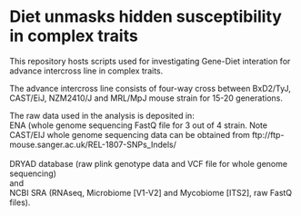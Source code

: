 <h1>Diet unmasks hidden susceptibility in complex traits</h1>
<p></p>
<p>This repository hosts scripts used for investigating Gene-Diet interation for advance intercross line in complex traits.</p>
<p>The advance intercross line consists of four-way cross between BxD2/TyJ, CAST/EiJ, NZM2410/J and MRL/MpJ mouse strain for 15-20 generations.</p>
<p>The raw data used in the analysis is deposited in:
<br>ENA (whole genome sequencing FastQ file for 3 out of 4 strain. Note CAST/EIJ whole genome sequencing data can be obtained from ftp://ftp-mouse.sanger.ac.uk/REL-1807-SNPs_Indels/ </br>
<br>DRYAD database (raw plink genotype data and VCF file for whole genome sequencing)</br> and 
<br>NCBI SRA (RNAseq, Microbiome [V1-V2] and Mycobiome [ITS2], raw FastQ files).</br></p>
